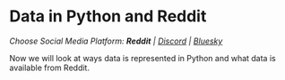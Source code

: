 # Data in Python and Reddit
_Choose Social Media Platform: __Reddit__ | <a href='../../../discord/ch04_data/05_data_python_platform/00_intro.html'>Discord</a> | <a href='../../../bsky/ch04_data/05_data_python_platform/00_intro.html'>Bluesky</a>_


Now we will look at ways data is represented in Python and what data is available from Reddit.

```{tableofcontents}
```
